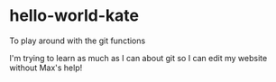 # hello-world-kate
To play around with the git functions

I'm trying to learn as much as I can about git so I can edit my website without Max's help!
